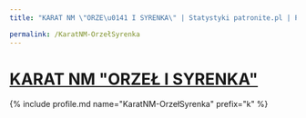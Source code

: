 ```yaml
---
title: "KARAT NM \"ORZE\u0141 I SYRENKA\" | Statystyki patronite.pl | Patromierz"

permalink: /KaratNM-OrzełSyrenka
---
```


# [KARAT NM "ORZEŁ I SYRENKA"](https://patronite.pl/KaratNM-OrzełSyrenka)

{% include profile.md name="KaratNM-OrzełSyrenka" prefix="k" %}
